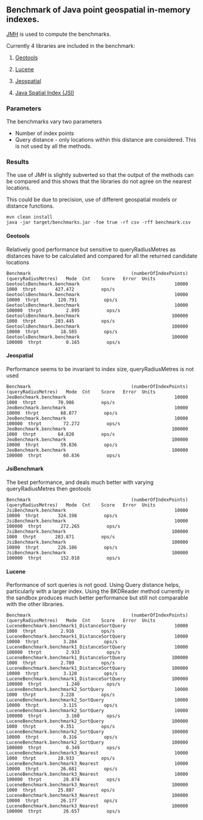 ## Benchmark of Java point geospatial in-memory indexes.

[JMH](http://openjdk.java.net/projects/code-tools/jmh/) is used to compute the benchmarks.

Currently 4 libraries are included in the benchmark:

1. [Geotools](https://geotools.org)

2. [Lucene](https://lucene.apache.org)

3. [Jeospatial](https://jchambers.github.io/jeospatial)

4. [Java Spatial Index (JSI)](https://github.com/aled/jsi)

### Parameters

The benchmarks vary two parameters

* Number of index points
* Query distance - only locations within this distance are considered. This is not used by all the methods.

### Results

The use of JMH is slightly subverted so that the output of the methods can be compared and this shows that the libraries do not agree on the nearest locations.

This could be due to precision, use of different geospatial models or distance functions.

```
mvn clean install
java -jar target/benchmarks.jar -foe true -rf csv -rff benchmark.csv
```

#### Geotools
Relatively good performance but sensitive to queryRadiusMetres as distances have to be calculated and compared for all the returned candidate locations
```
Benchmark                                     (numberOfIndexPoints)  (queryRadiusMetres)   Mode  Cnt    Score   Error  Units
GeotoolsBenchmark.benchmark                                   10000                 1000  thrpt       427.472          ops/s
GeotoolsBenchmark.benchmark                                   10000                10000  thrpt       120.791          ops/s
GeotoolsBenchmark.benchmark                                   10000               100000  thrpt         2.895          ops/s
GeotoolsBenchmark.benchmark                                  100000                 1000  thrpt       203.445          ops/s
GeotoolsBenchmark.benchmark                                  100000                10000  thrpt        18.585          ops/s
GeotoolsBenchmark.benchmark                                  100000               100000  thrpt         0.165          ops/s
```

#### Jeospatial
Performance seems to be invariant to index size, queryRadiusMetres is not used
```
Benchmark                                     (numberOfIndexPoints)  (queryRadiusMetres)   Mode  Cnt    Score   Error  Units
JeoBenchmark.benchmark                                        10000                 1000  thrpt        70.986          ops/s
JeoBenchmark.benchmark                                        10000                10000  thrpt        68.877          ops/s
JeoBenchmark.benchmark                                        10000               100000  thrpt        72.272          ops/s
JeoBenchmark.benchmark                                       100000                 1000  thrpt        64.820          ops/s
JeoBenchmark.benchmark                                       100000                10000  thrpt        59.836          ops/s
JeoBenchmark.benchmark                                       100000               100000  thrpt        60.836          ops/s
```

#### JsiBenchmark
The best performance, and deals much better with varying queryRadiusMetres then geotools
```
Benchmark                                     (numberOfIndexPoints)  (queryRadiusMetres)   Mode  Cnt    Score   Error  Units
JsiBenchmark.benchmark                                        10000                10000  thrpt       324.198          ops/s
JsiBenchmark.benchmark                                        10000               100000  thrpt       272.265          ops/s
JsiBenchmark.benchmark                                       100000                 1000  thrpt       283.871          ops/s
JsiBenchmark.benchmark                                       100000                10000  thrpt       226.186          ops/s
JsiBenchmark.benchmark                                       100000               100000  thrpt       152.018          ops/s
```
#### Lucene
Performance of sort queries is not good. Using Query distance helps, particularly with a larger index.
Using the BKDReader method currently in the sandbox produces much better performance but still not comparable with the other libraries.
```
Benchmark                                     (numberOfIndexPoints)  (queryRadiusMetres)   Mode  Cnt    Score   Error  Units
LuceneBenchmark.benchmark1_DistanceSortQuery                  10000                 1000  thrpt         2.916          ops/s
LuceneBenchmark.benchmark1_DistanceSortQuery                  10000                10000  thrpt         3.284          ops/s
LuceneBenchmark.benchmark1_DistanceSortQuery                  10000               100000  thrpt         2.933          ops/s
LuceneBenchmark.benchmark1_DistanceSortQuery                 100000                 1000  thrpt         2.789          ops/s
LuceneBenchmark.benchmark1_DistanceSortQuery                 100000                10000  thrpt         3.120          ops/s
LuceneBenchmark.benchmark1_DistanceSortQuery                 100000               100000  thrpt         1.240          ops/s
LuceneBenchmark.benchmark2_SortQuery                          10000                 1000  thrpt         3.228          ops/s
LuceneBenchmark.benchmark2_SortQuery                          10000                10000  thrpt         3.115          ops/s
LuceneBenchmark.benchmark2_SortQuery                          10000               100000  thrpt         3.160          ops/s
LuceneBenchmark.benchmark2_SortQuery                         100000                 1000  thrpt         0.351          ops/s
LuceneBenchmark.benchmark2_SortQuery                         100000                10000  thrpt         0.316          ops/s
LuceneBenchmark.benchmark2_SortQuery                         100000               100000  thrpt         0.349          ops/s
LuceneBenchmark.benchmark3_Nearest                            10000                 1000  thrpt        28.933          ops/s
LuceneBenchmark.benchmark3_Nearest                            10000                10000  thrpt        26.681          ops/s
LuceneBenchmark.benchmark3_Nearest                            10000               100000  thrpt        28.874          ops/s
LuceneBenchmark.benchmark3_Nearest                           100000                 1000  thrpt        25.887          ops/s
LuceneBenchmark.benchmark3_Nearest                           100000                10000  thrpt        26.177          ops/s
LuceneBenchmark.benchmark3_Nearest                           100000               100000  thrpt        26.657          ops/s
```
